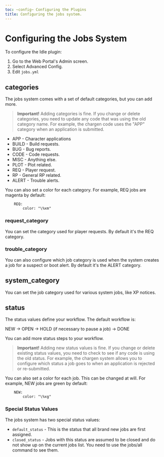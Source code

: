 ```yaml
---
toc: ~config~ Configuring the Plugins
title: Configuring the jobs system.
---
```

# Configuring the Jobs System

To configure the Idle plugin:

1. Go to the Web Portal's Admin screen.  
2. Select Advanced Config.
3. Edit `jobs.yml`

## categories

The jobs system comes with a set of default categories, but you can add more.

> **Important!** Adding categories is fine.  If you change or delete categories, you need to update any code that was using the old category name.  For example, the chargen code uses the "APP" category when an application is submitted.

* APP - Character applications
* BUILD - Build requests.
* BUG - Bug reports.
* CODE - Code requests.
* MISC - Anything else.
* PLOT - Plot related.
* REQ - Player request.
* RP - General RP related.
* ALERT - Trouble alerts.

You can also set a color for each category.  For example, REQ jobs are magenta by default:

        REQ:
            color: "\%xm"

### request_category

You can set the category used for player requests.  By default it's the REQ category.

### trouble_category

You can also configure which job category is used when the system creates a job for a suspect or boot alert.  By default it's the ALERT category.

## system_category

You can set the job category used for various system jobs, like XP notices.

## status

The status values define your workflow.  The default workflow is:

NEW -> OPEN -> HOLD (if necessary to pause a job) -> DONE

You can add more status steps to your workflow.

> **Important!** Adding new status values is fine.  If you change or delete existing status values, you need to check to see if any code is using the old status.  For example, the chargen system allows you to configure which status a job goes to when an application is rejected or re-submitted.

You can also set a color for each job.  This can be changed at will.  For example, NEW jobs are green by default:

        NEW:
            color: "\%xg"

### Special Status Values

The jobs system has two special status values: 

* `default_status` - This is the status that all brand new jobs are first assigned.
* `closed_status` - Jobs with this status are assumed to be closed and do not show up on the current jobs list.  You need to use the jobs/all command to see them.

